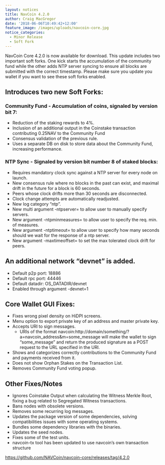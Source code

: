 ```yaml
---
layout: notices
title: NavCoin 4.2.0
author: Craig MacGregor
date: '2018-06-06T10:49:42+12:00'
feature_image: /images/uploads/navcoin-core.jpg
notice_categories:
  - Minor Release
  - Soft Fork
---
```

NavCoin Core 4.2.0 is now available for download. This  update includes two important soft forks. One kick starts the accumulation of the community fund while the other adds NTP server syncing to ensure all blocks are submitted with the correct timestamp. Please make sure you update you wallet if you want to see these soft forks enabled. 
<!--more-->
## Introduces two new Soft Forks:

### Community Fund - Accumulation of coins, signaled by version bit 7:

* Reduction of the staking rewards to 4%.
* Inclusion of an additional output in the Coinstake transaction contributing 0.25NAV to the Community Fund
* Consensus validation of the previous rule.
* Uses a separate DB on disk to store data about the Community Fund, increasing performance.

### NTP Sync - Signaled by version bit number 8 of staked blocks:

* Requires mandatory clock sync against a NTP server for every node on launch.
* New consensus rule where no blocks in the past can exist, and maximal drift in the future for a block is 60 seconds.
* Peers whose clock drifts more than 30 seconds are disconnected.
* Clock change attempts are automatically readjusted.
* New log category “ntp”.
* New multi argument -ntpserver= to allow user to manually specify servers.
* New argument -ntpminmeasures= to allow user to specify the req. min. of measures.
* New argument -ntptimeout= to allow user to specify how many seconds should we wait for the response of a ntp server.
* New argument -maxtimeoffset= to set the max tolerated clock drift for peers.

## An additional network “devnet” is added.

* Default p2p port: 18886
* Default rpc port: 44446
* Default datadir: OS_DATADIR/devnet
* Enabled through argument -devnet=1

## Core Wallet GUI Fixes:

* Fixes wrong pixel density on HiDPI screens.
* Menu option to export private key of an address and master private key.
* Accepts URI to sign messages.
  * URIs of the format navcoin:http://domain/something/?a=navcoin_address&m=some_message will make the wallet to sign “some_message” and return the produced signature as a POST request to the URL specified in the URI.
* Shows and categorizes correctly contributions to the Community Fund and payments received from it.
* Does not show Orphan Stakes on the Transaction List.
* Removes Community Fund voting popup.

## Other Fixes/Notes

* Ignores Coinstake Output when calculating the Witness Merkle Root, fixing a bug related to Segregated Witness transactions.
* Bans nodes with obsolete versions.
* Removes some recurring log messages.
* Updates the package version of some dependencies, solving compatibilities issues with some operating systems.
* Bundles some dependency libraries with the binaries.
* Updates the seed nodes.
* Fixes some of the test units.
* navcoin-tx tool has been updated to use navcoin’s own transaction structure

<https://github.com/NAVCoin/navcoin-core/releases/tag/4.2.0>

